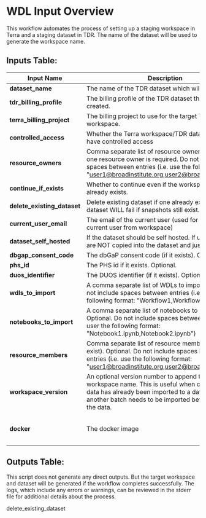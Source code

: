# WDL Input Overview
This workflow automates the process of setting up a staging workspace in Terra and a staging dataset in TDR. The name of the dataset will be used to generate the workspace name.


## Inputs Table:
| Input Name                  | Description                                                                                                                                                                                                   | Type    | Required | Default                                                                                     |
|-----------------------------|---------------------------------------------------------------------------------------------------------------------------------------------------------------------------------------------------------------|---------|----------|---------------------------------------------------------------------------------------------|
| **dataset_name**            | The name of the TDR dataset which will be created.                                                                                                                                                            | String  | Yes      | N/A                                                                                         |
| **tdr_billing_profile**     | The billing profile of the TDR dataset that will be created.                                                                                                                                                  | String  | Yes      | N/A                                                                                         |
| **terra_billing_project**   | The billing project to use for the target Terra workspace.                                                                                                                                                    | String  | Yes      | N/A                                                                                         |
| **controlled_access**       | Whether the Terra workspace/TDR dataset should have controlled access                                                                                                                                         | Boolean | Yes      | N/A                                                                                         |
| **resource_owners**         | Comma separate list of resource owner(s). At least one resource owner is required. Do not include spaces between entries (i.e. use the following format: "user1@broadinstitute.org,user2@broadinstitute.org") | String  | Yes      | N/A                                                                                         |
| **continue_if_exists**      | Whether to continue even if the workspace/dataset already exists.                                                                                                                                             | Boolean | Yes      | N/A                                                                                         |
| **delete_existing_dataset** | Delete existing dataset if one already exists. Deleting dataset WILL fail if snapshots still exist.                                                                                                           | Boolean | Yes      | N/A                                                                                         |
| **current_user_email**      | The email of the current user (used for removing current user from workspace)                                                                                                                                 | String  | Yes      | N/A                                                                                         |
| **dataset_self_hosted**     | If the dataset should be self hosted. If used then files are NOT copied into the dataset and just referenced.                                                                                                 | Boolean | Yes      | N/A                                                                                         |
| **dbgap_consent_code**      | The dbGaP consent code (if it exists). Optional.                                                                                                                                                              | String  | No       | N/A                                                                                         |
| **phs_id**                  | The PHS id if it exists. Optional.                                                                                                                                                                            | String  | No       | N/A                                                                                         |
| **duos_identifier**         | The DUOS identifier (if it exists). Optional                                                                                                                                                                  | String  | No       | N/A                                                                                         |
| **wdls_to_import**          | A comma separate list of WDLs to import. Optional. Do not include spaces between entries (i.e. user the following format: "Workflow1,Workflow2")                                                              | String  | No       | N/A                                                                                         |
| **notebooks_to_import**     | A comma separate list of notebooks to import. Optional. Do not include spaces between entries (i.e. user the following format: "Notebook1.ipynb,Notebook2.ipynb")                                             | String  | No       | N/A                                                                                         |
| **resource_members**        | Comma separate list of resource members (if they exist). Optional. Do not include spaces between entries (i.e. use the following format: "user1@broadinstitute.org,user2@broadinstitute.org")                 | String  | No       | N/A                                                                                         |
| **workspace_version**       | An optional version number to append to the workspace name. This is useful when one batch of data has already been imported to a dataset and another batch needs to be imported before publicizing the data.  | Int     | No       | N/A                                                                                         |
| **docker**                  | The docker image                                                                                                                                                                                              | String  | No       | us-central1-docker.pkg.dev/operations-portal-427515/ops-toolbox/ops_terra_utils_slim:latest |

## Outputs Table:
This script does not generate any direct outputs. But the target workspace and dataset will be generated if the workflow completes successfully. The logs, which include any errors or warnings, can be reviewed in the stderr file for additional details about the process.

delete_existing_dataset
